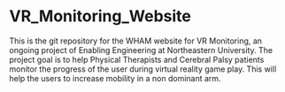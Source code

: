 # VR_Monitoring_Website

This is the git repository for the WHAM website for VR Monitoring, an ongoing project of Enabling Engineering at
Northeastern University. The project goal is to help Physical Therapists and Cerebral Palsy patients monitor the
progress of the user during virtual reality game play. This will help the users to increase mobility in a non
dominant arm.